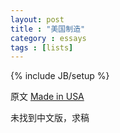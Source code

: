 ```yaml
---
layout: post
title : "美国制造"
category : essays
tags : [lists]
---
```

{% include JB/setup %}

原文 [Made in USA](http://www.paulgraham.com/usa.html)  

未找到中文版，求稿  
